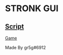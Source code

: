 # STRONK GUI
## [Script](https://raw.githubusercontent.com/LagunRepos/strong-gui/main/source)
[Game](https://roblox.com/games/6875469709)



Made By gr5g#6912
